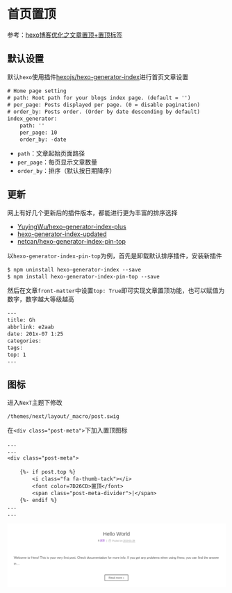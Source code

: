 
# 首页置顶

参考：[hexo博客优化之文章置顶+置顶标签](https://blog.csdn.net/qwerty200696/article/details/79010629)

## 默认设置

默认`hexo`使用插件[hexojs/hexo-generator-index](https://github.com/hexojs/hexo-generator-index)进行首页文章设置

    # Home page setting
    # path: Root path for your blogs index page. (default = '')
    # per_page: Posts displayed per page. (0 = disable pagination)
    # order_by: Posts order. (Order by date descending by default)
    index_generator:
        path: ''
        per_page: 10
        order_by: -date

* `path`：文章起始页面路径
* `per_page`：每页显示文章数量
* `order_by`：排序（默认按日期降序）

## 更新

网上有好几个更新后的插件版本，都能进行更为丰富的排序选择

* [YuyingWu/hexo-generator-index-plus](https://github.com/YuyingWu/hexo-generator-index-plus)
* [hexo-generator-index-updated](https://www.npmjs.com/package/hexo-generator-index-updated)
* [netcan/hexo-generator-index-pin-top](https://github.com/netcan/hexo-generator-index-pin-top)

以`hexo-generator-index-pin-top`为例，首先是卸载默认排序插件，安装新插件

    $ npm uninstall hexo-generator-index --save
    $ npm install hexo-generator-index-pin-top --save

然后在文章`front-matter`中设置`top: True`即可实现文章置顶功能，也可以赋值为数字，数字越大等级越高

```
---
title: Gh
abbrlink: e2aab
date: 201x-07 1:25
categories:
tags:
top: 1
---
```

## 图标

进入`NexT`主题下修改

    /themes/next/layout/_macro/post.swig

在`<div class="post-meta">`下加入置顶图标

```
...
...
<div class="post-meta">

    {%- if post.top %}
        <i class="fa fa-thumb-tack"></i>
        <font color=7D26CD>置顶</font>
        <span class="post-meta-divider">|</span>
    {%- endif %}
...
...
```

![](./imgs/top.png)